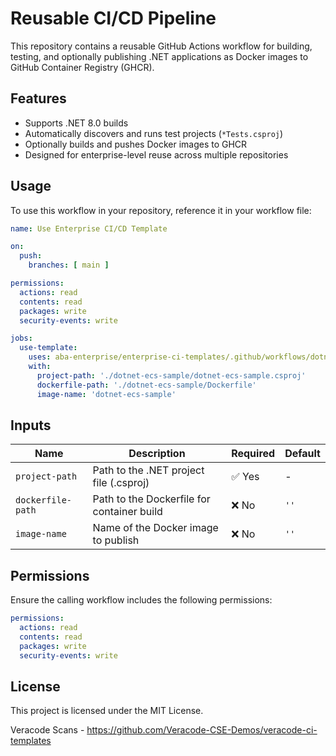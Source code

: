 
# Reusable CI/CD Pipeline

This repository contains a reusable GitHub Actions workflow for building, testing, and optionally publishing .NET applications as Docker images to GitHub Container Registry (GHCR).

## Features
- Supports .NET 8.0 builds
- Automatically discovers and runs test projects (`*Tests.csproj`)
- Optionally builds and pushes Docker images to GHCR
- Designed for enterprise-level reuse across multiple repositories

## Usage
To use this workflow in your repository, reference it in your workflow file:

```yaml
name: Use Enterprise CI/CD Template

on:
  push:
    branches: [ main ]

permissions:
  actions: read
  contents: read
  packages: write
  security-events: write

jobs:
  use-template:
    uses: aba-enterprise/enterprise-ci-templates/.github/workflows/dotnet-ci-template.yml@main
    with:
      project-path: './dotnet-ecs-sample/dotnet-ecs-sample.csproj'
      dockerfile-path: './dotnet-ecs-sample/Dockerfile'
      image-name: 'dotnet-ecs-sample'
```

## Inputs
| Name            | Description                                      | Required | Default |
|-----------------|--------------------------------------------------|----------|---------|
| `project-path`  | Path to the .NET project file (.csproj)         | ✅ Yes   | -       |
| `dockerfile-path` | Path to the Dockerfile for container build     | ❌ No    | `''`    |
| `image-name`    | Name of the Docker image to publish             | ❌ No    | `''`    |

## Permissions
Ensure the calling workflow includes the following permissions:
```yaml
permissions:
  actions: read
  contents: read
  packages: write
  security-events: write
```

## License
This project is licensed under the MIT License.

Veracode Scans - https://github.com/Veracode-CSE-Demos/veracode-ci-templates
